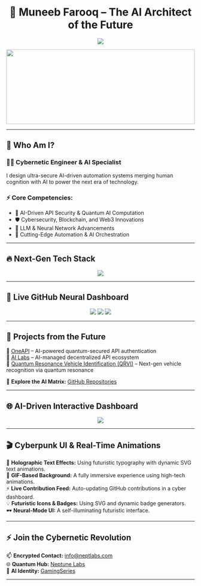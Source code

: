 <h1 align="center">🔵 Muneeb Farooq – The AI Architect of the Future</h1>

<p align="center">
  <img src="https://readme-typing-svg.herokuapp.com?font=Orbitron&color=00FFFF&center=true&vCenter=true&width=1000&lines=🚀+Bringing+2050+to+the+Present;AI+Cybersecurity+Visionary;Building+Hyper-Intelligent+Systems;Quantum+Computing+in+Action" />
</p>

<p align="center">
  <img src="https://media.giphy.com/media/l0HlNQ03J5JxX6lva/giphy.gif" width="100%" height="200px" />
</p>

---

## 🧠 **Who Am I?**

### 👨‍💻 Cybernetic Engineer & AI Specialist
I design ultra-secure AI-driven automation systems merging human cognition with AI to power the next era of technology.

### ⚡ Core Competencies:
- 🚀 AI-Driven API Security & Quantum AI Computation
- 🛡️ Cybersecurity, Blockchain, and Web3 Innovations
- 🤖 LLM & Neural Network Advancements
- 🌌 Cutting-Edge Automation & AI Orchestration

---

## 🔥 **Next-Gen Tech Stack**
<p align="center">
  <img src="https://skillicons.dev/icons?i=nextjs,nestjs,postgres,aws,react,ts,python,cpp,graphql,docker,kubernetes,solidity,go,fastapi" />
</p>

---

## 📡 **Live GitHub Neural Dashboard**
<p align="center">
  <img src="https://github-readme-stats.vercel.app/api?username=GamingSeries&show_icons=true&theme=merko&title_color=0AFFEF&icon_color=00FFFF&border_color=0AFFEF" />
  <img src="https://github-readme-streak-stats.herokuapp.com/?user=GamingSeries&theme=merko" />
  <img src="https://github-readme-stats.vercel.app/api/top-langs/?username=GamingSeries&layout=compact&theme=merko" />
</p>

---

## 🚀 **Projects from the Future**
📌 [OneAPI](https://github.com/GamingSeries/OneAPI) – AI-powered quantum-secured API authentication  
📌 [AI Labs](https://github.com/GamingSeries/AILabs) – AI-managed decentralized API ecosystem  
📌 [Quantum Resonance Vehicle Identification (QRVI)](https://github.com/GamingSeries/QRVI) – Next-gen vehicle recognition via quantum resonance  

🔗 **Explore the AI Matrix:** [GitHub Repositories](https://github.com/GamingSeries?tab=repositories)

---

## 🌐 **AI-Driven Interactive Dashboard**
<p align="center">
  <img src="https://github-readme-activity-graph.vercel.app/graph?username=GamingSeries&theme=react-dark&custom_title=Real-Time+Commit+Matrix" />
</p>

---

## 🎬 **Cyberpunk UI & Real-Time Animations**

🔮 **Holographic Text Effects:** Using futuristic typography with dynamic SVG text animations.  
🌌 **GIF-Based Background:** A fully immersive experience using high-tech animations.  
⚡ **Live Contribution Feed:** Auto-updating GitHub contributions in a cyber dashboard.  
💡 **Futuristic Icons & Badges:** Using SVG and dynamic badge generators.  
🕶 **Neural-Mode UI:** A self-illuminating futuristic interface.  

---

## ⚡ **Join the Cybernetic Revolution**
📫 **Encrypted Contact:** info@neptlabs.com  
🌐 **Quantum Hub:** [Neptune Labs](https://neptlabs.com)  
🔗 **AI Identity:** [GamingSeries](https://www.linkedin.com/in/muneebfarooq)  

---
